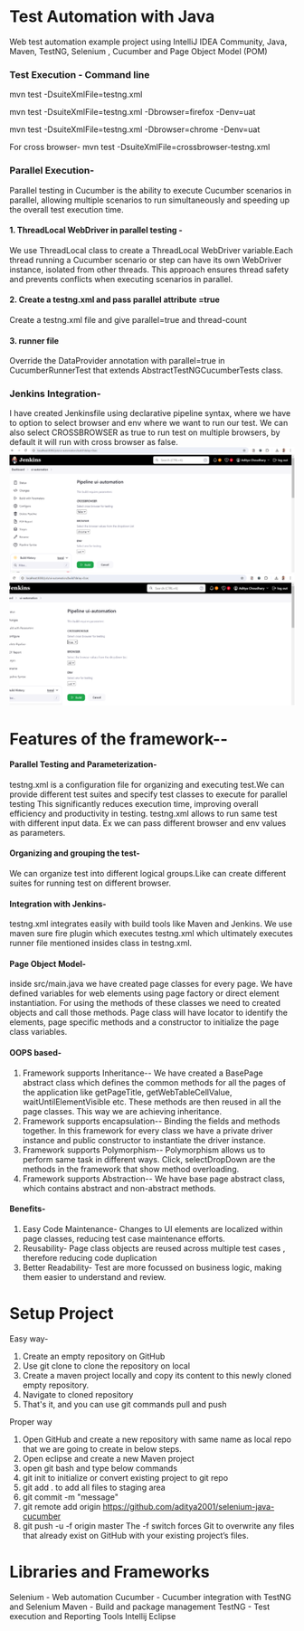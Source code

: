 # Test Automation with Java
Web test automation example project using IntelliJ IDEA Community, Java, Maven, TestNG, Selenium , Cucumber and Page Object Model (POM)
### Test Execution - Command line
mvn test -DsuiteXmlFile=testng.xml

mvn test -DsuiteXmlFile=testng.xml -Dbrowser=firefox -Denv=uat

mvn test -DsuiteXmlFile=testng.xml -Dbrowser=chrome -Denv=uat

For cross browser-
mvn test -DsuiteXmlFile=crossbrowser-testng.xml

### Parallel Execution- 
Parallel testing in Cucumber is the ability to execute Cucumber scenarios in parallel, allowing multiple scenarios to run simultaneously and speeding up the overall test execution time.

#### 1. ThreadLocal WebDriver in parallel testing - 
We use ThreadLocal class to create a ThreadLocal WebDriver variable.Each thread running a Cucumber scenario or step can have its own WebDriver instance, isolated from other threads.
This approach ensures thread safety and prevents conflicts when executing scenarios in parallel.

#### 2. Create a testng.xml and pass parallel attribute =true
Create a testng.xml file and give parallel=true and thread-count

#### 3. runner file
Override the DataProvider annotation with parallel=true in CucumberRunnerTest that extends AbstractTestNGCucumberTests class.

### Jenkins Integration-
I have created Jenkinsfile using declarative pipeline syntax, where we have to option to select browser and env where we want to run our test.
We can also select CROSSBROWSER as true to run test on multiple browsers, by default it will run with cross browser as false.
![img.png](img.png)
![img_1.png](img_1.png)

# Features of the framework--

#### Parallel Testing and Parameterization-
 testng.xml is a configuration file for organizing and executing test.We can provide different test suites and specify test classes to execute for parallel testing
 This significantly reduces execution time, improving overall efficiency and productivity in testing.
 testng.xml allows to run same test with different input data. Ex we can pass different browser and env values as parameters.

#### Organizing and grouping the test-
We can organize test into different logical groups.Like can create different suites for running test on different browser.
<test thread-count="3" name="TestChrome">
<test thread-count="3" name="TestFireFox">

#### Integration with Jenkins-
testng.xml integrates easily with build tools like Maven and Jenkins. 
We use maven sure fire plugin which executes testng.xml which ultimately executes runner file mentioned insides class in testng.xml.

#### Page Object Model-
inside src/main.java we have created page classes for every page. We have defined variables for web elements using page factory or direct element instantiation. For using the methods of these classes we need to created objects and call those methods.
Page class will have locator to identify the elements, page specific methods and a constructor to initialize the page class variables.


#### OOPS based-
1. Framework supports Inheritance-- We have created a BasePage abstract class which defines the common methods for all the pages of the application like
 getPageTitle, getWebTableCellValue, waitUntilElementVisible etc. These methods are then reused in all the page classes. This way we are achieving inheritance.
2. Framework supports encapsulation-- Binding the fields and methods together. In this framework for every class we have a private driver instance and public constructor to instantiate the driver instance.
3. Framework supports Polymorphism-- Polymorphism allows us to perform same task in different ways. Click, selectDropDown are the methods in the framework that show method overloading.
4. Framework supports Abstraction-- We have base page abstract class, which contains abstract and non-abstract methods.

#### Benefits-
1) Easy Code Maintenance- Changes to UI elements are localized within page classes, reducing test case maintenance efforts.
2) Reusability- Page class objects are reused across multiple test cases , therefore reducing code duplication
3) Better Readability- Test are more focussed on business logic, making them easier to understand and review.

# Setup Project 
Easy way-
1) Create an empty repository on GitHub
2) Use git clone to clone the repository on local
3) Create a maven project locally and copy its content to this newly cloned empty repository.
4) Navigate to cloned repository
5) That's it, and you can use git commands pull and push

Proper way
1) Open GitHub and create a new repository with same name as local repo that we are going to create in below steps.
2) Open eclipse and create a new Maven project
3) open git bash and type below commands
4) git init to initialize or convert existing project to git repo
5) git add . to add all files to staging area
6) git commit -m "message"
7) git remote add origin https://github.com/aditya2001/selenium-java-cucumber
8) git push -u -f origin master
The -f switch forces Git to overwrite any files that already exist on GitHub with your existing project’s files.

# Libraries and Frameworks
Selenium - Web automation
Cucumber - Cucumber integration with TestNG and Selenium
Maven - Build and package management
TestNG - Test execution and Reporting
Tools
Intellij
Eclipse


